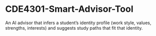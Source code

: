 # CDE4301-Smart-Advisor-Tool
An AI advisor that infers a student’s identity profile (work style, values, strengths, interests) and suggests study paths that fit that identity.
